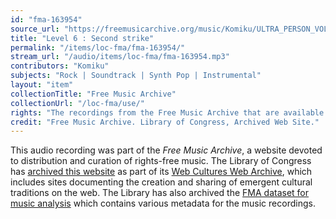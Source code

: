 ```yaml
---
id: "fma-163954"
source_url: "https://freemusicarchive.org/music/Komiku/ULTRA_PERSON_VOL2/Komiku_-_ULTRA_PERSON_VOL2_-_06_Level_6_-_Second_strike"
title: "Level 6 : Second strike"
permalink: "/items/loc-fma/fma-163954/"
stream_url: "/audio/items/loc-fma/fma-163954.mp3"
contributors: "Komiku"
subjects: "Rock | Soundtrack | Synth Pop | Instrumental"
layout: "item"
collectionTitle: "Free Music Archive"
collectionUrl: "/loc-fma/use/"
rights: "The recordings from the Free Music Archive that are available on Citizen DJ have a CC0 1.0 Universal License (Public Domain Dedication) which means you can copy, modify, distribute and perform the work, even for commercial purposes, all without asking permission."
credit: "Free Music Archive. Library of Congress, Archived Web Site."
---
```


This audio recording was part of the _Free Music Archive_, a website devoted to distribution and curation of rights-free music. The Library of Congress has [archived this website](https://www.loc.gov/item/lcwaN0026492/) as part of its [Web Cultures Web Archive](https://www.loc.gov/collections/web-cultures-web-archive/about-this-collection/), which includes sites documenting the creation and sharing of emergent cultural traditions on the web. The Library has also archived the [FMA dataset for music analysis](https://catalog.loc.gov/vwebv/search?searchCode=LCCN&searchArg=2018655052&searchType=1&permalink=y) which contains various metadata for the music recordings.